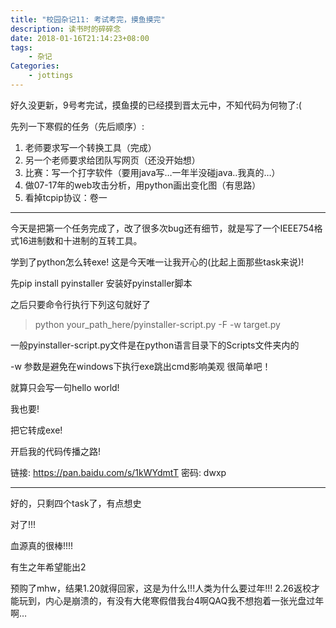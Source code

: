 ```yaml
---
title: "校园杂记11: 考试考完，摸鱼摸完"
description: 读书时的碎碎念
date: 2018-01-16T21:14:23+08:00
tags:
    - 杂记
Categories:
    - jottings
---
```


好久没更新，9号考完试，摸鱼摸的已经摸到晋太元中，不知代码为何物了:(



先列一下寒假的任务（先后顺序）:

1. 老师要求写一个转换工具（完成）
2. 另一个老师要求给团队写网页（还没开始想）
3. 比赛：写一个打字软件（要用java写…一年半没碰java..我真的…）
4. 做07-17年的web攻击分析，用python画出变化图（有思路）
5. 看掉tcpip协议：卷一

------

今天是把第一个任务完成了，改了很多次bug还有细节，就是写了一个IEEE754格式16进制数和十进制的互转工具。

学到了python怎么转exe! 这是今天唯一让我开心的(比起上面那些task来说)!

先pip install pyinstaller 安装好pyinstaller脚本

之后只要命令行执行下列这句就好了

> python your_path_here/pyinstaller-script.py -F -w target.py

一般pyinstaller-script.py文件是在python语言目录下的Scripts文件夹内的

-w 参数是避免在windows下执行exe跳出cmd影响美观
很简单吧！

就算只会写一句hello world!

我也要!

把它转成exe!

开启我的代码传播之路!

链接: https://pan.baidu.com/s/1kWYdmtT 密码: dwxp

------

好的，只剩四个task了，有点想史

对了!!!

血源真的很棒!!!!

有生之年希望能出2

预购了mhw，结果1.20就得回家，这是为什么!!!人类为什么要过年!!!
2.26返校才能玩到，内心是崩溃的，有没有大佬寒假借我台4啊QAQ我不想抱着一张光盘过年啊…